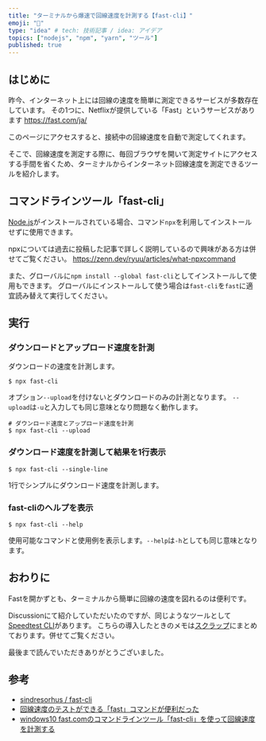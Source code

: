 ```yaml
---
title: "ターミナルから爆速で回線速度を計測する【fast-cli】"
emoji: "🌠"
type: "idea" # tech: 技術記事 / idea: アイデア
topics: ["nodejs", "npm", "yarn", "ツール"]
published: true
---
```


## はじめに

昨今、インターネット上には回線の速度を簡単に測定できるサービスが多数存在しています。
その1つに、Netflixが提供している「Fast」というサービスがあります
https://fast.com/ja/

このページにアクセスすると、接続中の回線速度を自動で測定してくれます。

そこで、回線速度を測定する際に、毎回ブラウザを開いて測定サイトにアクセスする手間を省くため、ターミナルからインターネット回線速度を測定できるツールを紹介します。

## コマンドラインツール「fast-cli」

[Node.js](https://nodejs.org)がインストールされている場合、コマンド`npx`を利用してインストールせずに使用できます。

npxについては過去に投稿した記事で詳しく説明しているので興味がある方は併せてご覧ください。
https://zenn.dev/ryuu/articles/what-npxcommand

また、グローバルに`npm install --global fast-cli`としてインストールして使用もできます。
グローバルにインストールして使う場合は`fast-cli`を`fast`に適宜読み替えて実行してください。

## 実行

### ダウンロードとアップロード速度を計測

ダウンロードの速度を計測します。

```shell
$ npx fast-cli
```

オプション`--upload`を付けないとダウンロードのみの計測となります。
`--upload`は`-u`と入力しても同じ意味となり問題なく動作します。

```shell
# ダウンロード速度とアップロード速度を計測
$ npx fast-cli --upload
```

### ダウンロード速度を計測して結果を1行表示

```shell
$ npx fast-cli --single-line
```

1行でシンプルにダウンロード速度を計測します。

### fast-cliのヘルプを表示

```shell
$ npx fast-cli --help
```

使用可能なコマンドと使用例を表示します。`--help`は`-h`としても同じ意味となります。

## おわりに

Fastを開かずとも、ターミナルから簡単に回線の速度を図れるのは便利です。

Discussionにて紹介していただいたのですが、同じようなツールとして[Speedtest CLI](https://www.speedtest.net/ja/apps/cli)があります。
こちらの導入したときのメモは[スクラップ](https://zenn.dev/ryuu/scraps/2d4e2592dbe45d)にまとめております。併せてご覧ください。

最後まで読んでいただきありがとうございました。

## 参考

- [sindresorhus / fast-cli](https://github.com/sindresorhus/fast-cli)
- [回線速度のテストができる「fast」コマンドが便利だった](https://qiita.com/suin/items/8398f0b07299a3cc194f)
- [windows10 fast.comのコマンドラインツール「fast-cli」を使って回線速度を計測する](https://mebee.info/2020/04/28/post-10023)
